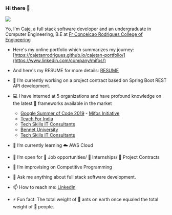 ### Hi there 👋

[![](https://raw.githubusercontent.com/theIYD/CajetanRodrigues/master/profile.png)](https://CajetanRodrigues.github.io)

Yo, I'm Caje, a full stack software developer and an undergraduate in Computer Engineering, B.E at  [Fr Conceicao Rodrigues College of Engineering](https://www.linkedin.com/school/fr.-conceicao-rodrigues-college-of-engineering/)

- Here's my online portfolio which summarizes my journey: [https://cajetanrodrigues.github.io/cajetan-portfolio/](https://www.linkedin.com/company/mifos/)
- And here's my RESUME for more details:  [RESUME](https://drive.google.com/file/d/1UxxQgGsX29XFuVkgaD0cwMcXekpl7-6f/view?usp=sharing)
 
- 🔭 I’m currently working on a project contract based on Spring Boot REST API development.
- :computer: I have interned at 5 organizations and have profound knowledge on the latest :wrench: frameworks  available in the market
  - [Google Summer of Code 2019](https://www.linkedin.com/company/google-summer-of-code-2019/) - [Mifos Initiative](https://www.linkedin.com/company/mifos/)
  - [Teach For India](https://www.linkedin.com/company/teach-for-india/)
  - [Tech Skills IT Consultants](https://www.linkedin.com/company/techskillsit-online-learning-platform/)
  - [Bennet University](https://www.linkedin.com/school/bennett-university/)
  - [Tech Skills IT Consultants](https://www.linkedin.com/company/techskillsit-online-learning-platform/)
- 🌱 I’m currently learning :cloud: AWS Cloud 
- 👯 I’m open for :office: Job opportunities/ :hotel: Internships/ :newspaper: Project Contracts
- 🤔 I’m improvising on Competitive Programming
- 💬 Ask me anything about full stack software development.
- 📫 How to reach me: [LinkedIn](https://www.linkedin.com/in/rodriguescajetan/)
- ⚡ Fun fact: The total weight of :ant: ants on earth once equaled the total weight of :walking: people.

